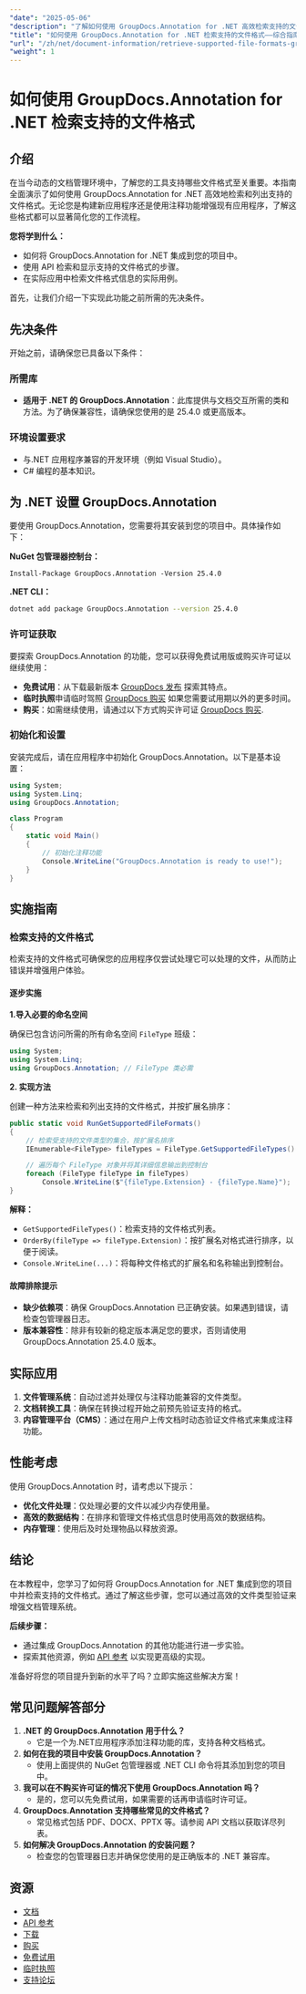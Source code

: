 ```yaml
---
"date": "2025-05-06"
"description": "了解如何使用 GroupDocs.Annotation for .NET 高效检索支持的文件格式。本指南涵盖集成、实施和实际应用。"
"title": "如何使用 GroupDocs.Annotation for .NET 检索支持的文件格式——综合指南"
"url": "/zh/net/document-information/retrieve-supported-file-formats-groupdocs-annotation-net/"
"weight": 1
---
```


# 如何使用 GroupDocs.Annotation for .NET 检索支持的文件格式

## 介绍

在当今动态的文档管理环境中，了解您的工具支持哪些文件格式至关重要。本指南全面演示了如何使用 GroupDocs.Annotation for .NET 高效地检索和列出支持的文件格式。无论您是构建新应用程序还是使用注释功能增强现有应用程序，了解这些格式都可以显著简化您的工作流程。

**您将学到什么：**

- 如何将 GroupDocs.Annotation for .NET 集成到您的项目中。
- 使用 API 检索和显示支持的文件格式的步骤。
- 在实际应用中检索文件格式信息的实际用例。

首先，让我们介绍一下实现此功能之前所需的先决条件。

## 先决条件

开始之前，请确保您已具备以下条件：

### 所需库
- **适用于 .NET 的 GroupDocs.Annotation**：此库提供与文档交互所需的类和方法。为了确保兼容性，请确保您使用的是 25.4.0 或更高版本。
  
### 环境设置要求
- 与.NET 应用程序兼容的开发环境（例如 Visual Studio）。
- C# 编程的基本知识。

## 为 .NET 设置 GroupDocs.Annotation

要使用 GroupDocs.Annotation，您需要将其安装到您的项目中。具体操作如下：

**NuGet 包管理器控制台：**

```shell
Install-Package GroupDocs.Annotation -Version 25.4.0
```

**\.NET CLI：**

```bash
dotnet add package GroupDocs.Annotation --version 25.4.0
```

### 许可证获取

要探索 GroupDocs.Annotation 的功能，您可以获得免费试用版或购买许可证以继续使用：

- **免费试用**：从下载最新版本 [GroupDocs 发布](https://releases.groupdocs.com/annotation/net/) 探索其特点。
- **临时执照**申请临时驾照 [GroupDocs 购买](https://purchase.groupdocs.com/temporary-license/) 如果您需要试用期以外的更多时间。
- **购买**：如需继续使用，请通过以下方式购买许可证 [GroupDocs 购买](https://purchase。groupdocs.com/buy).

### 初始化和设置

安装完成后，请在应用程序中初始化 GroupDocs.Annotation。以下是基本设置：

```csharp
using System;
using System.Linq;
using GroupDocs.Annotation;

class Program
{
    static void Main()
    {
        // 初始化注释功能
        Console.WriteLine("GroupDocs.Annotation is ready to use!");
    }
}
```

## 实施指南

### 检索支持的文件格式

检索支持的文件格式可确保您的应用程序仅尝试处理它可以处理的文件，从而防止错误并增强用户体验。

#### 逐步实施

**1.导入必要的命名空间**

确保已包含访问所需的所有命名空间 `FileType` 班级：

```csharp
using System;
using System.Linq;
using GroupDocs.Annotation; // FileType 类必需
```

**2. 实现方法**

创建一种方法来检索和列出支持的文件格式，并按扩展名排序：

```csharp
public static void RunGetSupportedFileFormats()
{
    // 检索受支持的文件类型的集合，按扩展名排序
    IEnumerable<FileType> fileTypes = FileType.GetSupportedFileTypes().OrderBy(fileType => fileType.Extension);

    // 遍历每个 FileType 对象并将其详细信息输出到控制台
    foreach (FileType fileType in fileTypes)
        Console.WriteLine($"{fileType.Extension} - {fileType.Name}");
}
```

**解释：**
- `GetSupportedFileTypes()`：检索支持的文件格式列表。
- `OrderBy(fileType => fileType.Extension)`：按扩展名对格式进行排序，以便于阅读。
- `Console.WriteLine(...)`：将每种文件格式的扩展名和名称输出到控制台。

#### 故障排除提示

- **缺少依赖项**：确保 GroupDocs.Annotation 已正确安装。如果遇到错误，请检查包管理器日志。
- **版本兼容性**：除非有较新的稳定版本满足您的要求，否则请使用 GroupDocs.Annotation 25.4.0 版本。

## 实际应用

1. **文件管理系统**：自动过滤并处理仅与注释功能兼容的文件类型。
2. **文档转换工具**：确保在转换过程开始之前预先验证支持的格式。
3. **内容管理平台（CMS）**：通过在用户上传文档时动态验证文件格式来集成注释功能。

## 性能考虑

使用 GroupDocs.Annotation 时，请考虑以下提示：

- **优化文件处理**：仅处理必要的文件以减少内存使用量。
- **高效的数据结构**：在排序和管理文件格式信息时使用高效的数据结构。
- **内存管理**：使用后及时处理物品以释放资源。

## 结论

在本教程中，您学习了如何将 GroupDocs.Annotation for .NET 集成到您的项目中并检索支持的文件格式。通过了解这些步骤，您可以通过高效的文件类型验证来增强文档管理系统。

**后续步骤：**

- 通过集成 GroupDocs.Annotation 的其他功能进行进一步实验。
- 探索其他资源，例如 [API 参考](https://reference.groupdocs.com/annotation/net/) 以实现更高级的实现。

准备好将您的项目提升到新的水平了吗？立即实施这些解决方案！

## 常见问题解答部分

1. **.NET 的 GroupDocs.Annotation 用于什么？**
   - 它是一个为.NET应用程序添加注释功能的库，支持各种文档格式。
2. **如何在我的项目中安装 GroupDocs.Annotation？**
   - 使用上面提供的 NuGet 包管理器或 .NET CLI 命令将其添加到您的项目中。
3. **我可以在不购买许可证的情况下使用 GroupDocs.Annotation 吗？**
   - 是的，您可以先免费试用，如果需要的话再申请临时许可证。
4. **GroupDocs.Annotation 支持哪些常见的文件格式？**
   - 常见格式包括 PDF、DOCX、PPTX 等。请参阅 API 文档以获取详尽列表。
5. **如何解决 GroupDocs.Annotation 的安装问题？**
   - 检查您的包管理器日志并确保您使用的是正确版本的 .NET 兼容库。

## 资源

- [文档](https://docs.groupdocs.com/annotation/net/)
- [API 参考](https://reference.groupdocs.com/annotation/net/)
- [下载](https://releases.groupdocs.com/annotation/net/)
- [购买](https://purchase.groupdocs.com/buy)
- [免费试用](https://releases.groupdocs.com/annotation/net/)
- [临时执照](https://purchase.groupdocs.com/temporary-license/)
- [支持论坛](https://forum.groupdocs.com/c/annotation/)